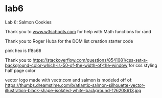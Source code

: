 # lab6
Lab 6: Salmon Cookies

Thank you to www.w3schools.com for help with Math functions for rand 

Thank you to Roger Huba for the DOM list creation starter code

pink hex is ff8c69

Thank you to https://stackoverflow.com/questions/8541081/css-set-a-background-color-which-is-50-of-the-width-of-the-window
for css styling half page color

vector logo made with vectr.com and salmon is modeled off of:
https://thumbs.dreamstime.com/b/atlantic-salmon-silhouette-vector-illustration-black-shape-isolated-white-background-126208613.jpg

